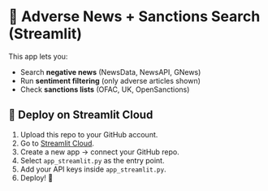 # 📰 Adverse News + Sanctions Search (Streamlit)

This app lets you:
- Search **negative news** (NewsData, NewsAPI, GNews)
- Run **sentiment filtering** (only adverse articles shown)
- Check **sanctions lists** (OFAC, UK, OpenSanctions)

## 🚀 Deploy on Streamlit Cloud

1. Upload this repo to your GitHub account.
2. Go to [Streamlit Cloud](https://share.streamlit.io).
3. Create a new app → connect your GitHub repo.
4. Select `app_streamlit.py` as the entry point.
5. Add your API keys inside `app_streamlit.py`.
6. Deploy! 🎉
